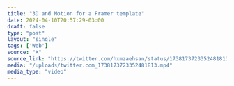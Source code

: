 ```yaml
---
title: "3D and Motion for a Framer template"
date: 2024-04-10T20:57:29-03:00
draft: false
type: "post"
layout: "single"
tags: ['Web']
source: "X"
source_link: "https://twitter.com/hxmzaehsan/status/1738173723352481813"
media: "/uploads/twitter.com_1738173723352481813.mp4"
media_type: "video"
---
```


